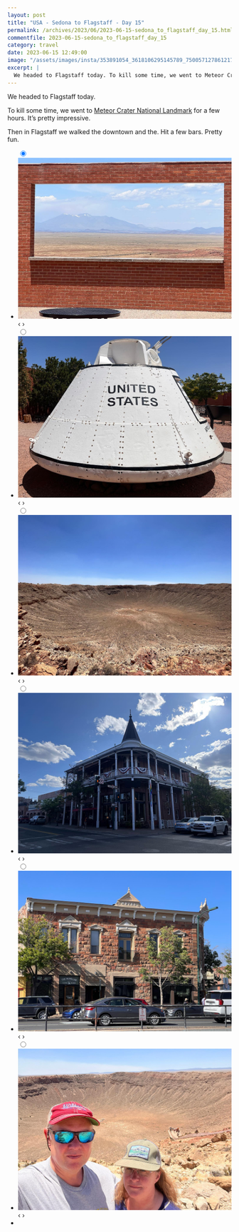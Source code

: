 ```yaml
---
layout: post
title: "USA - Sedona to Flagstaff - Day 15"
permalink: /archives/2023/06/2023-06-15-sedona_to_flagstaff_day_15.html
commentfile: 2023-06-15-sedona_to_flagstaff_day_15
category: travel
date: 2023-06-15 12:49:00
image: "/assets/images/insta/353891054_3618106295145789_7500571278612178267_n_18004995544811898.jpg"
excerpt: |
  We headed to Flagstaff today. To kill some time, we went to Meteor Crater for a few hours. It’s pretty impressive.
---
```


We headed to Flagstaff today.

To kill some time, we went to [Meteor Crater National Landmark](https://maps.app.goo.gl/4r639nNZryj1bHHH7) for a few hours. It’s pretty impressive.

Then in Flagstaff we walked the downtown and the. Hit a few bars. Pretty fun.

<ul class="slides">
    <input type="radio" name="radio-btn" id="img-1" checked="checked" />
    <li class="slide-container">
        <div class="slide">
          <a href="/assets/images/insta/353789119_651937306349426_3767996619864067624_n_17854123742986038.jpg"><img src="/assets/images/insta/353789119_651937306349426_3767996619864067624_n_17854123742986038.jpg" /></a>
        </div>
    <div class="nav">
      <label for="img-6" class="prev">&#x2039;</label>
      <label for="img-2" class="next">&#x203a;</label>
    </div>
    </li>
        <input type="radio" name="radio-btn" id="img-2"  />
    <li class="slide-container">
        <div class="slide">
          <a href="/assets/images/insta/353993530_3712408582332144_2177707465913916708_n_18369111223012503.jpg"><img src="/assets/images/insta/353993530_3712408582332144_2177707465913916708_n_18369111223012503.jpg" /></a>
        </div>
    <div class="nav">
      <label for="img-1" class="prev">&#x2039;</label>
      <label for="img-3" class="next">&#x203a;</label>
    </div>
    </li>
        <input type="radio" name="radio-btn" id="img-3"  />
    <li class="slide-container">
        <div class="slide">
          <a href="/assets/images/insta/354561964_708945461003690_6761306394871462103_n_18009442909673663.jpg"><img src="/assets/images/insta/354561964_708945461003690_6761306394871462103_n_18009442909673663.jpg" /></a>
        </div>
    <div class="nav">
      <label for="img-2" class="prev">&#x2039;</label>
      <label for="img-4" class="next">&#x203a;</label>
    </div>
    </li>
        <input type="radio" name="radio-btn" id="img-4"  />
    <li class="slide-container">
        <div class="slide">
          <a href="/assets/images/insta/354042800_1296888057869409_7697776621299978033_n_17880187124886595.jpg"><img src="/assets/images/insta/354042800_1296888057869409_7697776621299978033_n_17880187124886595.jpg" /></a>
        </div>
    <div class="nav">
      <label for="img-3" class="prev">&#x2039;</label>
      <label for="img-5" class="next">&#x203a;</label>
    </div>
    </li>
        <input type="radio" name="radio-btn" id="img-5"  />
    <li class="slide-container">
        <div class="slide">
          <a href="/assets/images/insta/353768359_180138848083201_2457313552642668831_n_18040738534475060.jpg"><img src="/assets/images/insta/353768359_180138848083201_2457313552642668831_n_18040738534475060.jpg" /></a>
        </div>
    <div class="nav">
      <label for="img-4" class="prev">&#x2039;</label>
      <label for="img-6" class="next">&#x203a;</label>
    </div>
    </li>
    <input type="radio" name="radio-btn" id="img-6" />
    <li class="slide-container">
        <div class="slide">
          <a href="/assets/images/insta/353891054_3618106295145789_7500571278612178267_n_18004995544811898.jpg"><img src="/assets/images/insta/353891054_3618106295145789_7500571278612178267_n_18004995544811898.jpg" /></a>
        </div>
    <div class="nav">
      <label for="img-5" class="prev">&#x2039;</label>
      <label for="img-1" class="next">&#x203a;</label>
    </div>
    </li>
<li class="nav-dots">
      <label for="img-1" class="nav-dot" id="img-dot-1"></label>
      <label for="img-2" class="nav-dot" id="img-dot-2"></label>
      <label for="img-3" class="nav-dot" id="img-dot-3"></label>
      <label for="img-4" class="nav-dot" id="img-dot-4"></label>
      <label for="img-5" class="nav-dot" id="img-dot-5"></label>
      <label for="img-6" class="nav-dot" id="img-dot-6"></label>
</li>
</ul>
